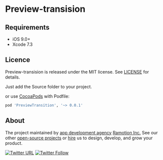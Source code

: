 # Preview-transision

## Requirements

- iOS 9.0+
- Xcode 7.3

## Licence

Preview-transision is released under the MIT license.
See [LICENSE](./LICENSE) for details.

Just add the Source folder to your project.

or use [CocoaPods](https://cocoapods.org) with Podfile:
``` ruby
pod 'PreviewTransition', '~> 0.0.1'
```

## About
The project maintained by [app development agency](https://ramotion.com?utm_source=gthb&utm_medium=special&utm_campaign=preview-transision) [Ramotion Inc.](https://ramotion.com?utm_source=gthb&utm_medium=special&utm_campaign=preview-transision)
See our other [open-source projects](https://github.com/ramotion) or [hire](https://ramotion.com?utm_source=gthb&utm_medium=special&utm_campaign=preview-transision) us to design, develop, and grow your product.

[![Twitter URL](https://img.shields.io/twitter/url/http/shields.io.svg?style=social)](https://twitter.com/intent/tweet?text=https://github.com/ramotion/preview-transision)
[![Twitter Follow](https://img.shields.io/twitter/follow/ramotion.svg?style=social)](https://twitter.com/ramotion)

